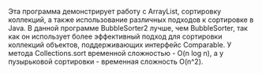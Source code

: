 Эта программа демонстрирует работу с ArrayList, сортировку коллекций, а также использование различных подходов к сортировке в Java. В данной программе BubbleSorter2 лучше, чем BubbleSorter, так как он использует более эффективный подход для сортировки коллекций объектов, поддерживающих интерфейс Comparable. У метода Collections.sort временной сложностью - O(n log n), а у пузырьковой сортировки - временная сложность O(n^2). 
